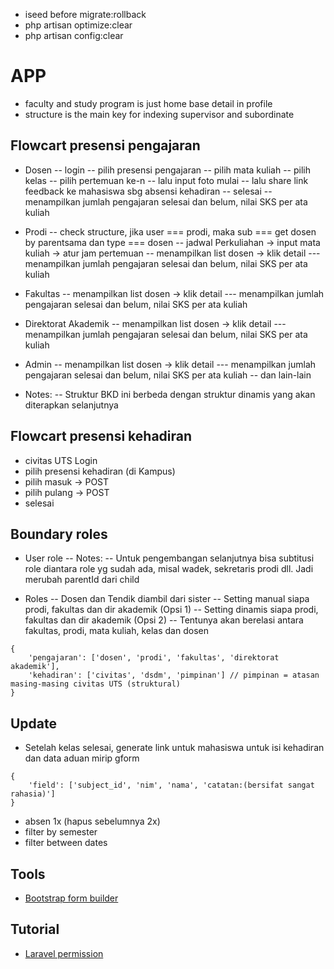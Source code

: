 -   iseed before migrate:rollback
-   php artisan optimize:clear
-   php artisan config:clear

# APP

-   faculty and study program is just home base detail in profile
-   structure is the main key for indexing supervisor and subordinate

## Flowcart presensi pengajaran

-   Dosen
    -- login
    -- pilih presensi pengajaran
    -- pilih mata kuliah
    -- pilih kelas
    -- pilih pertemuan ke-n
    -- lalu input foto mulai
    -- lalu share link feedback ke mahasiswa sbg absensi kehadiran
    -- selesai
    -- menampilkan jumlah pengajaran selesai dan belum, nilai SKS per ata kuliah

-   Prodi
    -- check structure, jika user === prodi, maka sub === get dosen by parentsama dan type === dosen
    -- jadwal Perkuliahan -> input mata kuliah -> atur jam pertemuan
    -- menampilkan list dosen -> klik detail
    --- menampilkan jumlah pengajaran selesai dan belum, nilai SKS per ata kuliah

-   Fakultas
    -- menampilkan list dosen -> klik detail
    --- menampilkan jumlah pengajaran selesai dan belum, nilai SKS per ata kuliah

-   Direktorat Akademik
    -- menampilkan list dosen -> klik detail
    --- menampilkan jumlah pengajaran selesai dan belum, nilai SKS per ata kuliah

-   Admin
    -- menampilkan list dosen -> klik detail
    --- menampilkan jumlah pengajaran selesai dan belum, nilai SKS per ata kuliah
    -- dan lain-lain

-   Notes:
    -- Struktur BKD ini berbeda dengan struktur dinamis yang akan diterapkan selanjutnya

## Flowcart presensi kehadiran

-   civitas UTS Login
-   pilih presensi kehadiran (di Kampus)
-   pilih masuk -> POST
-   pilih pulang -> POST
-   selesai

## Boundary roles

-   User role
    -- Notes:
    -- Untuk pengembangan selanjutnya bisa subtitusi role diantara role yg sudah ada, misal wadek, sekretaris prodi dll. Jadi merubah parentId dari child

-   Roles
    -- Dosen dan Tendik diambil dari sister
    -- Setting manual siapa prodi, fakultas dan dir akademik (Opsi 1)
    -- Setting dinamis siapa prodi, fakultas dan dir akademik (Opsi 2)
    -- Tentunya akan berelasi antara fakultas, prodi, mata kuliah, kelas dan dosen

```
{
    'pengajaran': ['dosen', 'prodi', 'fakultas', 'direktorat akademik'],
    'kehadiran': ['civitas', 'dsdm', 'pimpinan'] // pimpinan = atasan masing-masing civitas UTS (struktural)
}
```

## Update

-   Setelah kelas selesai, generate link untuk mahasiswa untuk isi kehadiran dan data aduan mirip gform

```
{
    'field': ['subject_id', 'nim', 'nama', 'catatan:(bersifat sangat rahasia)']
}
```

-   absen 1x (hapus sebelumnya 2x)
-   filter by semester
-   filter between dates

## Tools

-   [Bootstrap form builder](https://startbootstrap.com/sb-form-builder)

## Tutorial

-   [Laravel permission](https://imansugirman.com/menggunakan-laravel-permission-dari-spatie)
